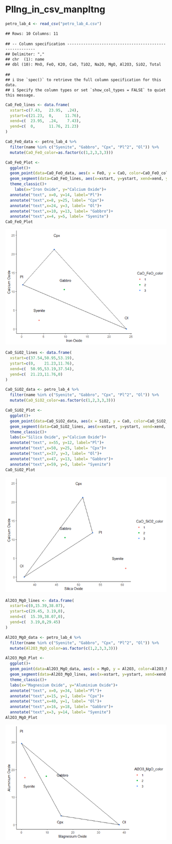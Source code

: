 Pllng\_in\_csv\_manpltng
================

``` r
petro_lab_4 <- read_csv("petro_lab_4.csv")
```

    ## Rows: 10 Columns: 11

    ## -- Column specification --------------------------------------------------------
    ## Delimiter: ","
    ## chr  (1): name
    ## dbl (10): MnO, FeO, K2O, CaO, TiO2, Na2O, MgO, Al2O3, SiO2, Total

    ## 
    ## i Use `spec()` to retrieve the full column specification for this data.
    ## i Specify the column types or set `show_col_types = FALSE` to quiet this message.

``` r
CaO_FeO_lines <- data.frame(
  xstart=c(7.43,   23.95,  .24), 
  ystart=c(21.23,  0,     11.76),
  xend=c(  23.95,  .24,    7.43),
  yend=c(  0,      11.76, 21.23)
)
```

``` r
CaO_FeO_data <- petro_lab_4 %>%
  filter(name %in% c("Syenite", "Gabbro", "Cpx", "Pl^2", "Ol")) %>% 
  mutate(CaO_FeO_color=as.factor(c(1,2,3,3,3)))
```

``` r
CaO_FeO_Plot <-
  ggplot()+
  geom_point(data=CaO_FeO_data, aes(x = FeO, y = CaO, color=CaO_FeO_color))+
  geom_segment(data=CaO_FeO_lines, aes(x=xstart, y=ystart, xend=xend, yend=yend))+
  theme_classic()+
    labs(x="Iron Oxide", y="Calcium Oxide")+
  annotate("text", x=0, y=14, label="Pl")+
  annotate("text",x=8, y=25, label= "Cpx")+
  annotate("text",x=24, y=3, label= "Ol")+
  annotate("text",x=10, y=13, label= "Gabbro")+
  annotate("text",x=4, y=5, label= "Syenite")
CaO_FeO_Plot
```

![](Pllng_in_csv_manpltng_files/figure-gfm/unnamed-chunk-4-1.png)<!-- -->

``` r
CaO_SiO2_lines <- data.frame(
  xstart=c(37.54,50.95,53.19), 
  ystart=c(0,    21.23,11.76),
  xend=c(  50.95,53.19,37.54),
  yend=c(  21.23,11.76,0)
)
```

``` r
CaO_SiO2_data <- petro_lab_4 %>%
  filter(name %in% c("Syenite", "Gabbro", "Cpx", "Pl^2", "Ol")) %>% 
  mutate(CaO_SiO2_color=as.factor(c(1,2,3,3,3)))
```

``` r
CaO_SiO2_Plot <-
  ggplot()+
  geom_point(data=CaO_SiO2_data, aes(x = SiO2, y = CaO, color=CaO_SiO2_color))+
  geom_segment(data=CaO_SiO2_lines, aes(x=xstart, y=ystart, xend=xend, yend=yend))+
  theme_classic()+
  labs(x="Silica Oxide", y="Calcium Oxide")+
  annotate("text", x=55, y=12, label="Pl")+
  annotate("text",x=50, y=25, label= "Cpx")+
  annotate("text",x=37, y=3, label= "Ol")+
  annotate("text",x=47, y=13, label= "Gabbro")+
  annotate("text",x=59, y=5, label= "Syenite")
CaO_SiO2_Plot
```

![](Pllng_in_csv_manpltng_files/figure-gfm/unnamed-chunk-7-1.png)<!-- -->

``` r
Al2O3_MgO_lines <- data.frame(
  xstart=c(0,15.39,38.07), 
  ystart=c(29.45, 3.19,0),
  xend=c(  15.39,38.07,0),
  yend=c(  3.19,0,29.45)
)
```

``` r
Al2O3_MgO_data <- petro_lab_4 %>%
  filter(name %in% c("Syenite", "Gabbro", "Cpx", "Pl^2", "Ol")) %>% 
  mutate(Al2O3_MgO_color=as.factor(c(1,2,3,3,3)))
```

``` r
Al2O3_MgO_Plot <-
  ggplot()+
  geom_point(data=Al2O3_MgO_data, aes(x = MgO, y = Al2O3, color=Al2O3_MgO_color))+
  geom_segment(data=Al2O3_MgO_lines, aes(x=xstart, y=ystart, xend=xend, yend=yend))+
  theme_classic()+
  labs(x="Magnesium Oxide", y="Aluminium Oxide")+
  annotate("text", x=0, y=34, label="Pl")+
  annotate("text",x=15, y=1, label= "Cpx")+
  annotate("text",x=40, y=1, label= "Ol")+
  annotate("text",x=16, y=18, label= "Gabbro")+
  annotate("text",x=3, y=14, label= "Syenite")
Al2O3_MgO_Plot
```

![](Pllng_in_csv_manpltng_files/figure-gfm/unnamed-chunk-10-1.png)<!-- -->
